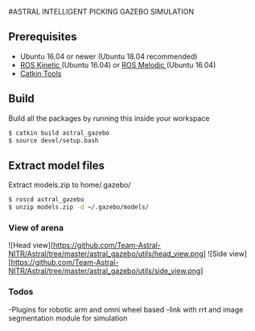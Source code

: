 #ASTRAL INTELLIGENT PICKING GAZEBO SIMULATION

## Prerequisites
- Ubuntu 16.04 or newer (Ubuntu 18.04 recommended)
- [ROS Kinetic ](http://wiki.ros.org/kinetic/Installation/Ubuntu) (Ubuntu 16.04) or [ROS Melodic ](http://wiki.ros.org/melodic/Installation/Ubuntu) (Ubuntu 16.04)
- [Catkin Tools](https://catkin-tools.readthedocs.io/en/latest/installing.html)

## Build
Build all the packages by running this inside your workspace
```sh
$ catkin build astral_gazebo
$ source devel/setup.bash
```

## Extract model files
Extract models.zip to home/.gazebo/
```sh
$ roscd astral_gazebo
$ unzip models.zip -d ~/.gazebo/models/
```

### View of arena

![Head view][https://github.com/Team-Astral-NITR/Astral/tree/master/astral_gazebo/utils/head_view.png]
![Side view][https://github.com/Team-Astral-NITR/Astral/tree/master/astral_gazebo/utils/side_view.png]

### Todos

 -Plugins for robotic arm and omni wheel based
 -link with rrt and image segmentation module for simulation
